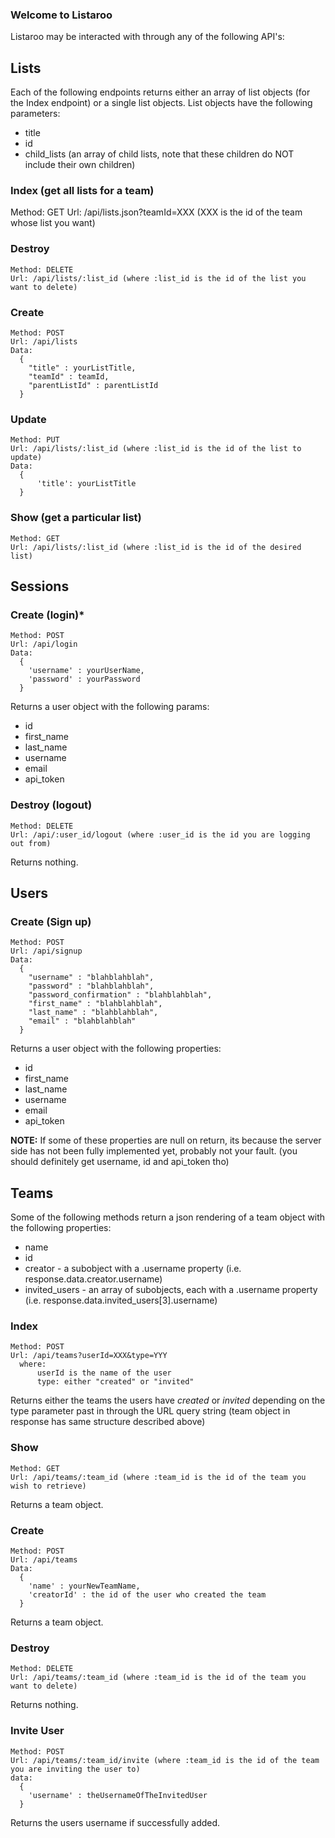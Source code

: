 ### Welcome to Listaroo

Listaroo may be interacted with through any of the following API's:

## Lists

Each of the following endpoints returns either an array of list objects (for the Index endpoint) or a single list objects. List objects have the following parameters:

* title
* id
* child_lists (an array of child lists, note that these children do NOT include their own children)

### Index (get all lists for a team)

Method: GET
Url: /api/lists.json?teamId=XXX (XXX is the id of the team whose list you want)

### Destroy

```
Method: DELETE
Url: /api/lists/:list_id (where :list_id is the id of the list you want to delete)
```

### Create

```
Method: POST
Url: /api/lists
Data:
  {
    "title" : yourListTitle,
    "teamId" : teamId,
    "parentListId" : parentListId    
  }
```
### Update

```
Method: PUT
Url: /api/lists/:list_id (where :list_id is the id of the list to update)
Data:
  {
      'title': yourListTitle
  }
```

### Show (get a particular list)

```
Method: GET
Url: /api/lists/:list_id (where :list_id is the id of the desired list)
```
## Sessions

### Create (login)*

```
Method: POST
Url: /api/login
Data:
  {
    'username' : yourUserName,
    'password' : yourPassword
  }
```
Returns a user object with the following params:

* id
* first_name
* last_name
* username
* email
* api_token

### Destroy (logout)

```
Method: DELETE
Url: /api/:user_id/logout (where :user_id is the id you are logging out from)
```

Returns nothing.

## Users

### Create (Sign up)

```
Method: POST
Url: /api/signup
Data:
  {
    "username" : "blahblahblah",
    "password" : "blahblahblah",
    "password_confirmation" : "blahblahblah",
    "first_name" : "blahblahblah",
    "last_name" : "blahblahblah",
    "email" : "blahblahblah"
  }
```
Returns a user object with the following properties:

* id
* first_name
* last_name
* username
* email
* api_token

**NOTE:** If some of these properties are null on return, its because the server side has not been fully implemented yet, probably not your fault. (you should definitely get username, id and api_token tho)

## Teams

Some of the following methods return a json rendering of a team object with the following properties:

* name
* id
* creator - a subobject with a .username property (i.e. response.data.creator.username)
* invited_users - an array of subobjects, each with a .username property (i.e. response.data.invited_users[3].username)

### Index

```
Method: POST
Url: /api/teams?userId=XXX&type=YYY
  where:
      userId is the name of the user
      type: either "created" or "invited"
```

Returns either the teams the users have *created* or *invited* depending on the type parameter past in through the URL query string (team object in response has same structure described above)

### Show

```
Method: GET
Url: /api/teams/:team_id (where :team_id is the id of the team you wish to retrieve)
```

Returns a team object.

### Create

```
Method: POST
Url: /api/teams
Data:
  {
    'name' : yourNewTeamName,
    'creatorId' : the id of the user who created the team
  }
```

Returns a team object.

### Destroy

```
Method: DELETE
Url: /api/teams/:team_id (where :team_id is the id of the team you want to delete)
```

Returns nothing.

### Invite User

```
Method: POST
Url: /api/teams/:team_id/invite (where :team_id is the id of the team you are inviting the user to)
data:
  {
    'username' : theUsernameOfTheInvitedUser
  }
```

Returns the users username if successfully added.
